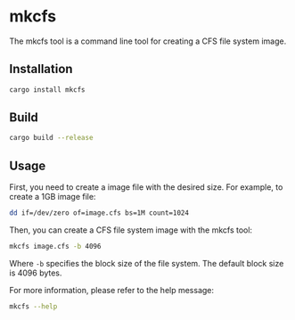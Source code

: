 # mkcfs

The mkcfs tool is a command line tool for creating a CFS file system image.

## Installation

```bash
cargo install mkcfs
```

## Build

```bash
cargo build --release
```

## Usage

First, you need to create a image file with the desired size. For example, to
create a 1GB image file:

```bash
dd if=/dev/zero of=image.cfs bs=1M count=1024
```

Then, you can create a CFS file system image with the mkcfs tool:

```bash
mkcfs image.cfs -b 4096
```

Where `-b` specifies the block size of the file system. The default block size
is 4096 bytes.

For more information, please refer to the help message:

```bash
mkcfs --help
```
